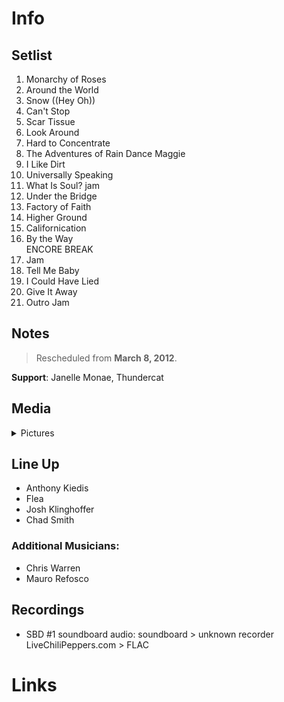 # Info

## Setlist

1. Monarchy of Roses
2. Around the World
3. Snow ((Hey Oh))
4. Can't Stop
5. Scar Tissue
6. Look Around
7. Hard to Concentrate
8. The Adventures of Rain Dance Maggie
9. I Like Dirt
10. Universally Speaking
11. What Is Soul? jam
12. Under the Bridge
13. Factory of Faith
14. Higher Ground
15. Californication
16. By the Way
<br> ENCORE BREAK
17. Jam
18. Tell Me Baby
19. I Could Have Lied
20. Give It Away
21. Outro Jam

## Notes

> Rescheduled from **March 8, 2012**.

**Support**: Janelle Monae, Thundercat

## Media 

<details>
  <summary>Pictures</summary>
  <!--<img alt="Setlist" title="Setlist" src="_.jpg" height="200" />
  <img alt="Flyer" title="Flyer" src="_.jpg" height="200" />-->
</details>

## Line Up

* Anthony Kiedis
* Flea
* Josh Klinghoffer
* Chad Smith

### Additional Musicians:

* Chris Warren  
* Mauro Refosco

## Recordings

* SBD #1 soundboard audio: soundboard > unknown recorder LiveChiliPeppers.com > FLAC

# Links
